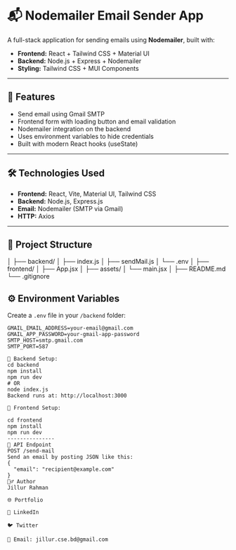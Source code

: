 # 📬 Nodemailer Email Sender App

A full-stack application for sending emails using **Nodemailer**, built with:

- **Frontend:** React + Tailwind CSS + Material UI
- **Backend:** Node.js + Express + Nodemailer
- **Styling:** Tailwind CSS + MUI Components

---

## 🚀 Features

- Send email using Gmail SMTP
- Frontend form with loading button and email validation
- Nodemailer integration on the backend
- Uses environment variables to hide credentials
- Built with modern React hooks (useState)

---

## 🛠️ Technologies Used

- **Frontend:** React, Vite, Material UI, Tailwind CSS
- **Backend:** Node.js, Express.js
- **Email:** Nodemailer (SMTP via Gmail)
- **HTTP:** Axios

---

## 📁 Project Structure

│
├── backend/
│ ├── index.js
│ ├── sendMail.js
│ └── .env
│
├── frontend/
│ ├── App.jsx
│ ├── assets/
│ └── main.jsx
│
├── README.md
└── .gitignore

## ⚙️ Environment Variables

Create a `.env` file in your `/backend` folder:

```env
GMAIL_EMAIL_ADDRESS=your-email@gmail.com
GMAIL_APP_PASSWORD=your-gmail-app-password
SMTP_HOST=smtp.gmail.com
SMTP_PORT=587

🔧 Backend Setup:
cd backend
npm install
npm run dev
# OR
node index.js
Backend runs at: http://localhost:3000

🎨 Frontend Setup:

cd frontend
npm install
npm run dev
---------------
🔄 API Endpoint
POST /send-mail
Send an email by posting JSON like this:
{
  "email": "recipient@example.com"
}
🙋‍♂️ Author
Jillur Rahman

🌐 Portfolio

💼 LinkedIn

🐦 Twitter

📧 Email: jillur.cse.bd@gmail.com
```
